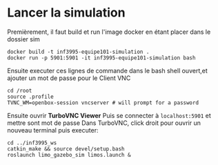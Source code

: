 # Lancer la simulation

Premièrement, il faut build et run l'image docker en étant placer dans le dossier sim

```
docker build -t inf3995-equipe101-simulation .
docker run -p 5901:5901 -it inf3995-equipe101-simulation bash
```

Ensuite executer ces lignes de commande dans le bash shell ouvert,et ajouter un mot de passe pour le Client VNC
```
cd /root
source .profile
TVNC_WM=openbox-session vncserver # will prompt for a password
```
Ensuite ouvrir **TurboVNC Viewer**
Puis se connecter à `localhost:5901` et mettre sont mot de passe
Dans TurboVNC, click droit pour ouvrir un nouveau terminal puis executer:
```
cd ../inf3995_ws
catkin_make && source devel/setup.bash
roslaunch limo_gazebo_sim limos.launch &
```
